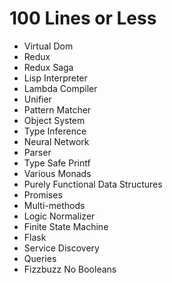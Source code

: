 # 100 Lines or Less

* Virtual Dom
* Redux
* Redux Saga
* Lisp Interpreter
* Lambda Compiler
* Unifier
* Pattern Matcher
* Object System
* Type Inference
* Neural Network
* Parser
* Type Safe Printf
* Various Monads
* Purely Functional Data Structures
* Promises
* Multi-methods
* Logic Normalizer
* Finite State Machine
* Flask
* Service Discovery
* Queries
* Fizzbuzz No Booleans
